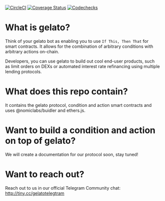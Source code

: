 [![CircleCI](https://circleci.com/gh/gelatodigital/gelato-V1.svg?style=shield&circle-token=d72f3799a6ac81e89e2e0f9a29f7633baef8252b)](https://circleci.com/gh/gelatodigital/gelato-V1)
[![Coverage Status](https://coveralls.io/repos/github/gelatodigital/gelato-V1/badge.svg?t=esHbYY)](https://coveralls.io/github/gelatodigital/gelato-V1)
[![Codechecks](https://raw.githubusercontent.com/codechecks/docs/master/images/badges/badge-default.svg?sanitize=true)](https://codechecks.io)

# What is gelato?

Think of your gelato bot as enabling you to use `If This, Then That` for smart contracts. It allows for the combination of arbitrary conditions with arbitrary actions on-chain.

Developers, you can use gelato to build out cool end-user products, such as limit orders on DEXs or automated interest rate refinancing using multiple lending protocols.

# What does this repo contain?

It contains the gelato protocol, condition and action smart contracts and uses @nomiclabs/buidler and ethers.js.

# Want to build a condition and action on top of gelato?

We will create a documentation for our protocol soon, stay tuned!

# Want to reach out?

Reach out to us in our official Telegram Community chat: http://tiny.cc/gelatotelegtram
